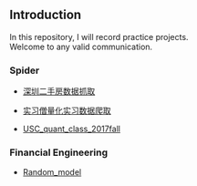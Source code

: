 ## Introduction
In this repository, I will record practice projects.  
Welcome to any valid communication.

### Spider
* <a href="https://github.com/Ventotu/Practice_project/tree/master/%E6%B7%B1%E5%9C%B3%E4%BA%8C%E6%89%8B%E6%88%BF%E6%95%B0%E6%8D%AE%E6%8A%93%E5%8F%96" target="_blank">深圳二手房数据抓取 </a>
* <a href="https://github.com/Ventotu/Practice_project/tree/master/%E5%AE%9E%E4%B9%A0%E5%83%A7%E9%87%8F%E5%8C%96%E5%AE%9E%E4%B9%A0%E6%95%B0%E6%8D%AE%E7%88%AC%E5%8F%96" target="_blank">实习僧量化实习数据爬取</a>

* <a href="https://github.com/Ventotu/Practice_project/tree/master/USC_quant_class_2017fall%20" target="_blank">USC_quant_class_2017fall</a>

### Financial Engineering
* <a href="https://github.com/Ventotu/Practice_project/tree/master/Random_model" target="_blank">Random_model</a>

